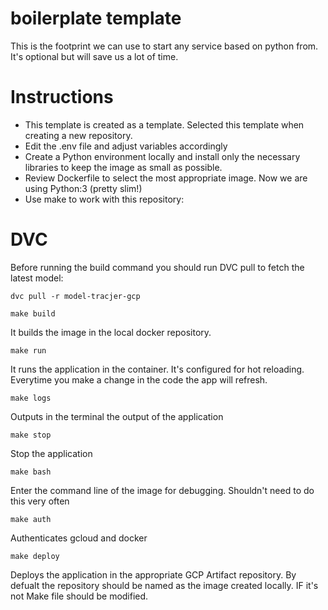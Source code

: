 # boilerplate template
This is the footprint we can use to start any service based on python from. It's optional but will save us a lot of time.

# Instructions
* This template is created as a template. Selected this template when creating a new repository.
* Edit the .env file and adjust variables accordingly
* Create a Python environment locally and install only the necessary libraries to keep the image as small as possible.
* Review Dockerfile to select the most appropriate image. Now we are using Python:3 (pretty slim!)
* Use make <COMMAND> to work with this repository:

# DVC
Before running the build command you should run DVC pull to fetch the latest model:

```
dvc pull -r model-tracjer-gcp
```

```
make build
```
It builds the image in the local docker repository.
```
make run
```
It runs the application in the container. It's configured for hot reloading. Everytime you make a change in the code the app will refresh.
```
make logs
```
Outputs in the terminal the output of the application
```
make stop
```
Stop the application
```
make bash
```
Enter the command line of the image for debugging. Shouldn't need to do this very often
```
make auth
```
Authenticates gcloud and docker
```
make deploy
```
Deploys the application in the appropriate GCP Artifact repository. By defualt the repository should be named as the image created locally. IF it's not Make file should be modified.
